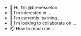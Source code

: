 - 👋 Hi, I’m @brenesseton
- 👀 I’m interested in ...
- 🌱 I’m currently learning ...
- 💞️ I’m looking to collaborate on ...
- 📫 How to reach me ...

<!---
brenesseton/brenesseton is a ✨ special ✨ repository because its `README.md` (this file) appears on your GitHub profile.
You can click the Preview link to take a look at your changes.
--->
